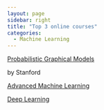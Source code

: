 ```yaml
---
layout: page
sidebar: right
title: "Top 3 online courses"
categories:
  - Machine Learning
---
```


[Probabilistic Graphical Models ](https://www.coursera.org/specializations/probabilistic-graphical-models)

by Stanford

[Advanced Machine Learning](https://www.coursera.org/specializations/aml)

[Deep Learning](https://www.coursera.org/specializations/deep-learning)